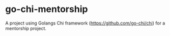# go-chi-mentorship

A project using Golangs Chi framework (https://github.com/go-chi/chi) for a mentorship project.

